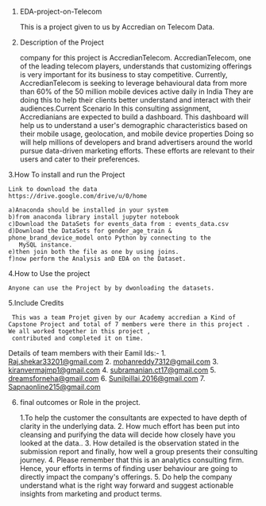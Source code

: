 1. EDA-project-on-Telecom
   
    This is a project given to us by Accredian on Telecom Data.

2. Description of the Project

    company for this project is AccredianTelecom.
    AccredianTelecom, one of the leading telecom players, understands that customizing offerings is very important for its business to stay competitive.
    Currently, AccredianTelecom is seeking to leverage behavioural data from more than 60% of the 50 million mobile devices active daily in India
    They are doing this to help their clients better understand and interact with their audiences.Current Scenario
    In this consulting assignment, Accredianians are expected to build a dashboard.
    This dashboard will help us to understand a user's demographic characteristics based on their mobile usage, geolocation, and mobile device properties
    Doing so will help millions of developers and brand advertisers around the world pursue data-driven marketing efforts.
    These efforts are relevant to their users and cater to their preferences.

3.How To install and run the Project

    Link to download the data
    https://drive.google.com/drive/u/0/home
    
    a)Anaconda should be installed in your system 
    b)from anaconda library install jupyter notebook 
    c)Download the DataSets for events_data from : events_data.csv
    d)Download the DataSets for gender_age_train & phone_brand_device_model onto Python by connecting to the 
       MySQL instance.
    e)then join both the file as one by using joins.
    f)now perform the Analysis anD EDA on the Dataset.

4.How to Use the project

    Anyone can use the Project by by dwonloading the datasets.

5.Include Credits

     This was a team Projet given by our Academy accredian a Kind of Capstone Project and total of 7 members were there in this project . We all worked together in this project , 
     contributed and completed it on time.
     
   Details of team members with their Eamil Ids:-
     1. Raj.shekar33201@gmail.com
     2. mohanreddy7312@gmail.com
     3. kiranvermajmp1@gmail.com
     4. subramanian.ct17@gmail.com
     5. dreamsforneha@gmail.com
     6. Sunilpillai.2016@gmail.com
     7. Sapnaonline215@gmail.com

6. final outcomes or Role in the project.
   
     1.To help the customer the consultants are expected to have depth of clarity in the underlying data.
     2. How much effort has been put into cleansing and purifying the data will decide how closely have you looked at the data..
     3. How detailed is the observation stated in the submission report and finally, how well a group presents their consulting journey.
     4. Please remember that this is an analytics consulting firm. Hence, your efforts in terms of finding user behaviour are going to directly impact the company's offerings.
     5. Do help the company understand what is the right way forward and suggest actionable insights from marketing and product terms.
   
